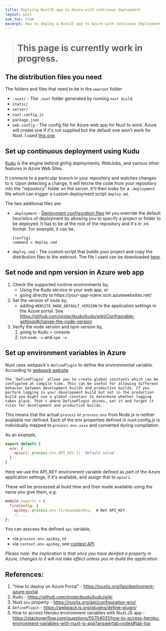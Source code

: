 ```yaml
---
title: Deplying NuxtJS app to Azure with continous deployment
layout: post
use_toc: true
excerpt: How to deploy a NuxtJS app to Azure with continous deployment
---
```

> # This page is currently work in progress.

## The distribution files you need
The folders and files that need to be in the `wwwroot` folder: 
- `.nuxt/` - The `.nuxt` folder generated by running `nuxt build`.
- `static/`
- `server/`
- `nuxt.config.js`
- `package.json`
- `web.config` - The config file for Azure web app for Nuxt to work. Azure will create one if it's not supplied but the default one won't work for Nuxt. I used [this one](/assets/scripts/web.config). 


## Set up continuous deployment using Kudu 
[Kudu](https://github.com/projectkudu/kudu) is the engine behind git/hg deployments, WebJobs, and various other features in Azure Web Sites. 

It connects to a particular branch in your repository and watches changes to it. Upon detecting a change, it will fetche the code from your repository into the "repository" folder on the server. It'll then looks for a `.deployment` file which can trigger a custom deployment script `deploy.md`. 

The two additional files are: 
- `.deployment` - [Deployment configuration files](https://github.com/projectkudu/kudu/wiki/Customizing-deployments#deployment-file) let you override the default heuristics of deployment by allowing you to specify a project or folder to be deployed. It has to be at the root of the repository and it's in .ini format. For example, it can be, 
    ```
    [config]
    command = deploy.cmd
    ```
- `deploy.cmd` - The custom script that builds your project and copy the distribution files to the webroot. The file I used can be downloaded [here](/assets/scripts/deploy.cmd). 

## Set node and npm version in Azure web app
1. Check the supported runtime environments by,
   - Using the Kudu service in your web app, or 
   - going directly to https://_your-app-name_.scm.azurewebsites.net/
2. Set the version of node by, 
   - adding `WEBSITE_NODE_DEFAULT_VERSION` to the application settings in the Azure portal. See https://github.com/projectkudu/kudu/wiki/Configurable-settings#change-the-node-version
3. Verify the node version and npm version by, 
   1. going to Kudu > console
   2. run `node -v` and `npm -v`

## Set up environment variables in Azure
Nuxt uses webpack's `definePlugin` to define the environmental variable. According to [webpack website](https://webpack.js.org/plugins/define-plugin/)
```
The `DefinePlugin` allows you to create global constants which can be configured at compile time. This can be useful for allowing different behavior between development builds and production builds. If you perform logging in your development build but not in the production build you might use a global constant to determine whether logging takes place. That's where DefinePlugin shines, set it and forget it rules for development and production builds.
``` 
This means that the actual `process` or `process.env` from Node.js is neither available nor defined. Each of the env properties defined in nuxt.config.js is individually mapped to `process.env.xxxx` and converted during compilation.

As an example, 
```js
export default {
  env: {
    apiuri: process.env.API_KEY || 'default value'
  }
}
```
Here we use the API_KEY environment variable defined as part of the Azure application settings, if it's available, and assign that to `apiuri`.

These will be processed at build time and then made available using the name you give them, e.g.

```js
module.exports = {
  fireConfig: {
    apiKey: process.env.firebaseApiKey,  # Not API_KEY
    // ...
};
```
You can asscess the defined `api` variable, 
- via `process.env.apiKey`, or
- via `context.env.apiKey`, see [context API](https://nuxtjs.org/api/context).

_Please note: the implication is that once you have deinfed a property in Azure, changes to it will not take effect unless you re-build the application._

## References: 
1. "How to deploy on Azure Portal" - https://nuxtjs.org/faq/deployment-azure-portal
2. Kudu - https://github.com/projectkudu/kudu/wiki
3. Nuxt `env` property - https://nuxtjs.org/api/configuration-env/
4. `DefinePlugin` - https://webpack.js.org/plugins/define-plugin/
5. How to access Heroku environment variables with Nuxt.JS app - https://stackoverflow.com/questions/55704031/how-to-access-heroku-environment-variables-with-nuxt-js-app?answertab=votes#tab-top